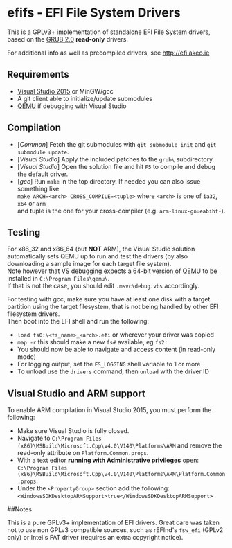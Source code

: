 efifs - EFI File System Drivers
===============================

This is a GPLv3+ implementation of standalone EFI File System drivers, based on the
[GRUB 2.0](http://www.gnu.org/software/grub/) __read-only__ drivers.

For additional info as well as precompiled drivers, see http://efi.akeo.ie

## Requirements

* [Visual Studio 2015](http://www.visualstudio.com/products/visual-studio-community-vs) or MinGW/gcc
* A git client able to initialize/update submodules
* [QEMU](http://www.qemu.org) if debugging with Visual Studio

## Compilation

* [_Common_] Fetch the git submodules with `git submodule init` and `git submodule update`.
* [_Visual Studio_] Apply the included patches to the `grub\` subdirectory.
* [_Visual Studio_] Open the solution file and hit `F5` to compile and debug the default driver.
* [_gcc_] Run `make` in the top directory. If needed you can also issue something like  
  `make ARCH=<arch> CROSS_COMPILE=<tuple>` where `<arch>` is one of `ia32`, `x64` or `arm`  
  and tuple is the one for your cross-compiler (e.g. `arm-linux-gnueabihf-`).

## Testing

For x86_32 and x86_64 (but __NOT__ ARM), the Visual Studio solution automatically sets QEMU
up to run and test the drivers (by also downloading a sample image for each target file system).  
Note however that VS debugging expects a 64-bit version of QEMU to be installed in
`C:\Program Files\qemu\`.  
If that is not the case, you should edit `.msvc\debug.vbs` accordingly.

For testing with gcc, make sure you have at least one disk with a target partition using
the target filesystem, that is not being handled by other EFI filesystem drivers.  
Then boot into the EFI shell and run the following:
* `load fs0:\<fs_name>_<arch>.efi` or wherever your driver was copied
* `map -r` this should make a new `fs#` available, eg `fs2:`
* You should now be able to navigate and access content (in read-only mode)
* For logging output, set the `FS_LOGGING` shell variable to 1 or more
* To unload use the `drivers` command, then `unload` with the driver ID

## Visual Studio and ARM support

To enable ARM compilation in Visual Studio 2015, you must perform the following:
* Make sure Visual Studio is fully closed.
* Navigate to `C:\Program Files (x86)\MSBuild\Microsoft.Cpp\v4.0\V140\Platforms\ARM` and
  remove the read-only attribute on `Platform.Common.props`.
* With a text editor __running with Administrative privileges__ open:  
  `C:\Program Files (x86)\MSBuild\Microsoft.Cpp\v4.0\V140\Platforms\ARM\Platform.Common.props`.
* Under the `<PropertyGroup>` section add the following:  
  `<WindowsSDKDesktopARMSupport>true</WindowsSDKDesktopARMSupport>`

##Notes

This is a pure GPLv3+ implementation of EFI drivers. Great care was taken
not to use non GPLv3 compatible sources, such as rEFInd's `fsw_efi` (GPLv2 only)
or Intel's FAT driver (requires an extra copyright notice).
